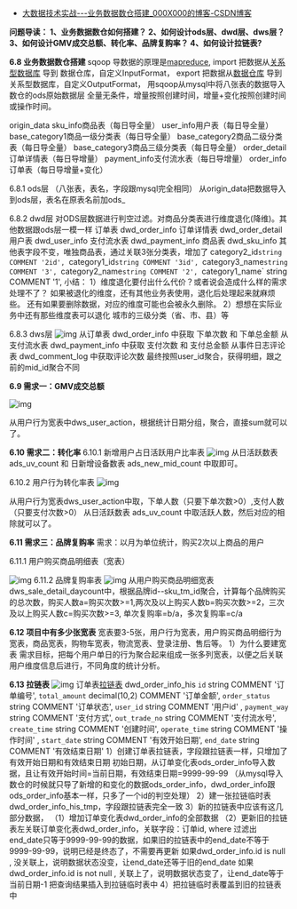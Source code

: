 - [大数据技术实战---业务数据数仓搭建_000X000的博客-CSDN博客](https://blog.csdn.net/ytp552200ytp/article/details/109359776)

**问题导读：
1、业务数据数仓如何搭建？
2、如何设计ods层、dwd层、dws层？
3、如何设计GMV成交总额、转化率、品牌复购率？
4、如何设计拉链表?**

**6.8 业务数据数仓搭建**
sqoop
导数据的原理是[mapreduce](https://so.csdn.net/so/search?q=mapreduce&spm=1001.2101.3001.7020),
import  把数据从[关系型数据库](https://so.csdn.net/so/search?q=关系型数据库&spm=1001.2101.3001.7020) 导到 数据仓库，自定义InputFormat，
export  把数据从[数据仓库](https://so.csdn.net/so/search?q=数据仓库&spm=1001.2101.3001.7020) 导到 关系型数据库，自定义OutputFormat，
用sqoop从mysql中将八张表的数据导入数仓的ods原始数据层
全量无条件，增量按照创建时间，增量+变化按照创建时间或操作时间。

origin_data
sku_info商品表（每日导全量）
user_info用户表（每日导全量）
base_category1商品一级分类表（每日导全量）
base_category2商品二级分类表（每日导全量）
base_category3商品三级分类表（每日导全量）
order_detail订单详情表（每日导增量）
payment_info支付流水表（每日导增量）
order_info订单表（每日导增量+变化）

6.8.1 ods层
（八张表，表名，字段跟mysql完全相同）
从origin_data把数据导入到ods层，表名在原表名前加ods_

6.8.2 dwd层
对ODS层数据进行判空过滤。对商品分类表进行维度退化(降维)。其他数据跟ods层一模一样
订单表 dwd_order_info
订单详情表 dwd_order_detail
用户表 dwd_user_info
支付流水表 dwd_payment_info
商品表 dwd_sku_info
  其他表字段不变，唯独商品表，通过关联3张分类表，增加了
     category2_id` string COMMENT '2id', 
     `category1_id` string COMMENT '3id', 
     `category3_name` string COMMENT '3', 
     `category2_name` string COMMENT '2', 
     `category1_name` string COMMENT '1', 
小结：
1）维度退化要付出什么代价？或者说会造成什么样的需求处理不了？
  如果被退化的维度，还有其他业务表使用，退化后处理起来就麻烦些。
  还有如果要删除数据，对应的维度可能也会被永久删除。
2）想想在实际业务中还有那些维度表可以退化
  城市的三级分类（省、市、县）等

6.8.3 dws层
![img](https://img-blog.csdnimg.cn/20201029144909108.jpeg?x-oss-process=image/watermark,type_ZmFuZ3poZW5naGVpdGk,shadow_10,text_aHR0cHM6Ly9ibG9nLmNzZG4ubmV0L3l0cDU1MjIwMHl0cA==,size_16,color_FFFFFF,t_70)
从订单表 dwd_order_info 中获取 下单次数 和 下单总金额
从支付流水表 dwd_payment_info 中获取 支付次数 和 支付总金额
从事件日志评论表 dwd_comment_log 中获取评论次数
最终按照user_id聚合，获得明细，跟之前的mid_id聚合不同

**6.9 需求一：GMV成交总额**

![img](https://img-blog.csdnimg.cn/202010291449090.jpeg?x-oss-process=image/watermark,type_ZmFuZ3poZW5naGVpdGk,shadow_10,text_aHR0cHM6Ly9ibG9nLmNzZG4ubmV0L3l0cDU1MjIwMHl0cA==,size_16,color_FFFFFF,t_70)

从用户行为宽表中dws_user_action，根据统计日期分组，聚合，直接sum就可以了。

**6.10 需求二：转化率**
6.10.1 新增用户占日活跃用户比率表
![img](https://img-blog.csdnimg.cn/20201029144909132.jpeg?x-oss-process=image/watermark,type_ZmFuZ3poZW5naGVpdGk,shadow_10,text_aHR0cHM6Ly9ibG9nLmNzZG4ubmV0L3l0cDU1MjIwMHl0cA==,size_16,color_FFFFFF,t_70)
从日活跃数表 ads_uv_count 和 日新增设备数表 ads_new_mid_count 中取即可。

6.10.2 用户行为转化率表
![img](https://img-blog.csdnimg.cn/20201029144909318.jpeg?x-oss-process=image/watermark,type_ZmFuZ3poZW5naGVpdGk,shadow_10,text_aHR0cHM6Ly9ibG9nLmNzZG4ubmV0L3l0cDU1MjIwMHl0cA==,size_16,color_FFFFFF,t_70)

从用户行为宽表dws_user_action中取，下单人数（只要下单次数>0）,支付人数（只要支付次数>0）
从日活跃数表 ads_uv_count 中取活跃人数，然后对应的相除就可以了。

**6.11 需求三：品牌复购率**
需求：以月为单位统计，购买2次以上商品的用户

6.11.1 用户购买商品明细表（宽表）

![img](https://img-blog.csdnimg.cn/20201029144909369.jpeg?x-oss-process=image/watermark,type_ZmFuZ3poZW5naGVpdGk,shadow_10,text_aHR0cHM6Ly9ibG9nLmNzZG4ubmV0L3l0cDU1MjIwMHl0cA==,size_16,color_FFFFFF,t_70)
6.11.2 品牌复购率表
![img](https://img-blog.csdnimg.cn/20201029144909367.jpeg?x-oss-process=image/watermark,type_ZmFuZ3poZW5naGVpdGk,shadow_10,text_aHR0cHM6Ly9ibG9nLmNzZG4ubmV0L3l0cDU1MjIwMHl0cA==,size_16,color_FFFFFF,t_70)
从用户购买商品明细宽表dws_sale_detail_daycount中，根据品牌id--sku_tm_id聚合，计算每个品牌购买的总次数，购买人数a=购买次数>=1,两次及以上购买人数b=购买次数>=2，三次及以上购买人数c=购买次数>=3,
单次复购率=b/a，多次复购率=c/a

**6.12 项目中有多少张宽表**
宽表要3-5张，用户行为宽表，用户购买商品明细行为宽表，商品宽表，购物车宽表，物流宽表、登录注册、售后等。
1）为什么要建宽表
需求目标，把每个用户单日的行为聚合起来组成一张多列宽表，以便之后关联用户维度信息后进行，不同角度的统计分析。


**6.13 拉链表**
![img](https://img-blog.csdnimg.cn/20201029144909113.jpeg?x-oss-process=image/watermark,type_ZmFuZ3poZW5naGVpdGk,shadow_10,text_aHR0cHM6Ly9ibG9nLmNzZG4ubmV0L3l0cDU1MjIwMHl0cA==,size_16,color_FFFFFF,t_70)
订单表[拉链表](https://so.csdn.net/so/search?q=拉链表&spm=1001.2101.3001.7020) dwd_order_info_his
  `id` string COMMENT '订单编号',
  `total_amount` decimal(10,2) COMMENT '订单金额',
  `order_status` string COMMENT '订单状态',
  `user_id` string COMMENT '用户id' ,
  `payment_way` string COMMENT '支付方式', 
  `out_trade_no` string COMMENT '支付流水号', 
  `create_time` string COMMENT '创建时间', 
  `operate_time` string COMMENT '操作时间' ,
  `start_date` string COMMENT '有效开始日期',
  `end_date` string COMMENT '有效结束日期'
1）创建订单表拉链表，字段跟拉链表一样，只增加了有效开始日期和有效结束日期
初始日期，从订单变化表ods_order_info导入数据，且让有效开始时间=当前日期，有效结束日期=9999-99-99
（从mysql导入数仓的时候就只导了新增的和变化的数据ods_order_info，dwd_order_info跟ods_order_info基本一样，只多了一个id的判空处理）
2）建一张拉链临时表dwd_order_info_his_tmp，字段跟拉链表完全一致
3）新的拉链表中应该有这几部分数据，
  （1）增加订单变化表dwd_order_info的全部数据
  （2）更新旧的拉链表左关联订单变化表dwd_order_info，关联字段：订单id, where 过滤出end_date只等于9999-99-99的数据，如果旧的拉链表中的end_date不等于9999-99-99，说明已经是终态了，不需要再更新
  如果dwd_order_info.id is null , 没关联上，说明数据状态没变，让end_date还等于旧的end_date
  如果dwd_order_info.id is not null , 关联上了，说明数据状态变了，让end_date等于当前日期-1
  把查询结果插入到拉链临时表中
4）把拉链临时表覆盖到旧的拉链表中